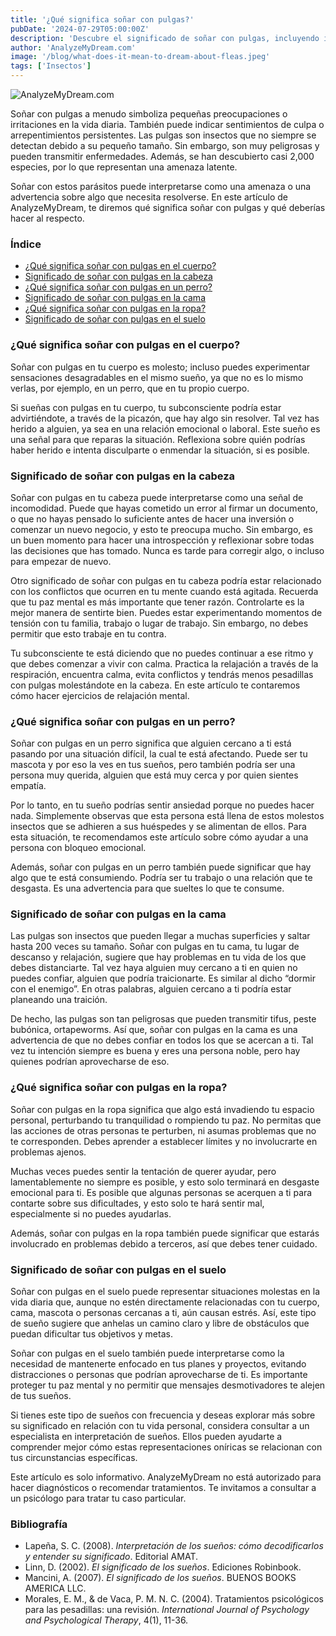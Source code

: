 ```yaml
---
title: '¿Qué significa soñar con pulgas?'
pubDate: '2024-07-29T05:00:00Z'
description: 'Descubre el significado de soñar con pulgas, incluyendo interpretaciones de pulgas en el cuerpo, cabeza, un perro, la cama, la ropa y el suelo.'
author: 'AnalyzeMyDream.com'
image: '/blog/what-does-it-mean-to-dream-about-fleas.jpeg'
tags: ['Insectos']
---
```


![AnalyzeMyDream.com](/blog/what-does-it-mean-to-dream-about-fleas.jpeg)

Soñar con pulgas a menudo simboliza pequeñas preocupaciones o irritaciones en la vida diaria. También puede indicar sentimientos de culpa o arrepentimientos persistentes. Las pulgas son insectos que no siempre se detectan debido a su pequeño tamaño. Sin embargo, son muy peligrosas y pueden transmitir enfermedades. Además, se han descubierto casi 2,000 especies, por lo que representan una amenaza latente.

Soñar con estos parásitos puede interpretarse como una amenaza o una advertencia sobre algo que necesita resolverse. En este artículo de AnalyzeMyDream, te diremos qué significa soñar con pulgas y qué deberías hacer al respecto.

### Índice

- [¿Qué significa soñar con pulgas en el cuerpo?](#qué-significa-soñar-con-pulgas-en-el-cuerpo)
- [Significado de soñar con pulgas en la cabeza](#significado-de-soñar-con-pulgas-en-la-cabeza)
- [¿Qué significa soñar con pulgas en un perro?](#qué-significa-soñar-con-pulgas-en-un-perro)
- [Significado de soñar con pulgas en la cama](#significado-de-soñar-con-pulgas-en-la-cama)
- [¿Qué significa soñar con pulgas en la ropa?](#qué-significa-soñar-con-pulgas-en-la-ropa)
- [Significado de soñar con pulgas en el suelo](#significado-de-soñar-con-pulgas-en-el-suelo)

### ¿Qué significa soñar con pulgas en el cuerpo?

Soñar con pulgas en tu cuerpo es molesto; incluso puedes experimentar sensaciones desagradables en el mismo sueño, ya que no es lo mismo verlas, por ejemplo, en un perro, que en tu propio cuerpo.

Si sueñas con pulgas en tu cuerpo, tu subconsciente podría estar advirtiéndote, a través de la picazón, que hay algo sin resolver. Tal vez has herido a alguien, ya sea en una relación emocional o laboral. Este sueño es una señal para que reparas la situación. Reflexiona sobre quién podrías haber herido e intenta disculparte o enmendar la situación, si es posible.

### Significado de soñar con pulgas en la cabeza

Soñar con pulgas en tu cabeza puede interpretarse como una señal de incomodidad. Puede que hayas cometido un error al firmar un documento, o que no hayas pensado lo suficiente antes de hacer una inversión o comenzar un nuevo negocio, y esto te preocupa mucho. Sin embargo, es un buen momento para hacer una introspección y reflexionar sobre todas las decisiones que has tomado. Nunca es tarde para corregir algo, o incluso para empezar de nuevo.

Otro significado de soñar con pulgas en tu cabeza podría estar relacionado con los conflictos que ocurren en tu mente cuando está agitada. Recuerda que tu paz mental es más importante que tener razón. Controlarte es la mejor manera de sentirte bien. Puedes estar experimentando momentos de tensión con tu familia, trabajo o lugar de trabajo. Sin embargo, no debes permitir que esto trabaje en tu contra.

Tu subconsciente te está diciendo que no puedes continuar a ese ritmo y que debes comenzar a vivir con calma. Practica la relajación a través de la respiración, encuentra calma, evita conflictos y tendrás menos pesadillas con pulgas molestándote en la cabeza. En este artículo te contaremos cómo hacer ejercicios de relajación mental.

### ¿Qué significa soñar con pulgas en un perro?

Soñar con pulgas en un perro significa que alguien cercano a ti está pasando por una situación difícil, la cual te está afectando. Puede ser tu mascota y por eso la ves en tus sueños, pero también podría ser una persona muy querida, alguien que está muy cerca y por quien sientes empatía.

Por lo tanto, en tu sueño podrías sentir ansiedad porque no puedes hacer nada. Simplemente observas que esta persona está llena de estos molestos insectos que se adhieren a sus huéspedes y se alimentan de ellos. Para esta situación, te recomendamos este artículo sobre cómo ayudar a una persona con bloqueo emocional.

Además, soñar con pulgas en un perro también puede significar que hay algo que te está consumiendo. Podría ser tu trabajo o una relación que te desgasta. Es una advertencia para que sueltes lo que te consume.

### Significado de soñar con pulgas en la cama

Las pulgas son insectos que pueden llegar a muchas superficies y saltar hasta 200 veces su tamaño. Soñar con pulgas en tu cama, tu lugar de descanso y relajación, sugiere que hay problemas en tu vida de los que debes distanciarte. Tal vez haya alguien muy cercano a ti en quien no puedes confiar, alguien que podría traicionarte. Es similar al dicho “dormir con el enemigo”. En otras palabras, alguien cercano a ti podría estar planeando una traición.

De hecho, las pulgas son tan peligrosas que pueden transmitir tifus, peste bubónica, ortapeworms. Así que, soñar con pulgas en la cama es una advertencia de que no debes confiar en todos los que se acercan a ti. Tal vez tu intención siempre es buena y eres una persona noble, pero hay quienes podrían aprovecharse de eso.

### ¿Qué significa soñar con pulgas en la ropa?

Soñar con pulgas en la ropa significa que algo está invadiendo tu espacio personal, perturbando tu tranquilidad o rompiendo tu paz. No permitas que las acciones de otras personas te perturben, ni asumas problemas que no te corresponden. Debes aprender a establecer límites y no involucrarte en problemas ajenos.

Muchas veces puedes sentir la tentación de querer ayudar, pero lamentablemente no siempre es posible, y esto solo terminará en desgaste emocional para ti. Es posible que algunas personas se acerquen a ti para contarte sobre sus dificultades, y esto solo te hará sentir mal, especialmente si no puedes ayudarlas.

Además, soñar con pulgas en la ropa también puede significar que estarás involucrado en problemas debido a terceros, así que debes tener cuidado.

### Significado de soñar con pulgas en el suelo

Soñar con pulgas en el suelo puede representar situaciones molestas en la vida diaria que, aunque no estén directamente relacionadas con tu cuerpo, cama, mascota o personas cercanas a ti, aún causan estrés. Así, este tipo de sueño sugiere que anhelas un camino claro y libre de obstáculos que puedan dificultar tus objetivos y metas.

Soñar con pulgas en el suelo también puede interpretarse como la necesidad de mantenerte enfocado en tus planes y proyectos, evitando distracciones o personas que podrían aprovecharse de ti. Es importante proteger tu paz mental y no permitir que mensajes desmotivadores te alejen de tus sueños.

Si tienes este tipo de sueños con frecuencia y deseas explorar más sobre su significado en relación con tu vida personal, considera consultar a un especialista en interpretación de sueños. Ellos pueden ayudarte a comprender mejor cómo estas representaciones oníricas se relacionan con tus circunstancias específicas.

Este artículo es solo informativo. AnalyzeMyDream no está autorizado para hacer diagnósticos o recomendar tratamientos. Te invitamos a consultar a un psicólogo para tratar tu caso particular.

### Bibliografía

- Lapeña, S. C. (2008). *Interpretación de los sueños: cómo decodificarlos y entender su significado*. Editorial AMAT.
- Linn, D. (2002). *El significado de los sueños*. Ediciones Robinbook.
- Mancini, A. (2007). *El significado de los sueños*. BUENOS BOOKS AMERICA LLC.
- Morales, E. M., & de Vaca, P. M. N. C. (2004). Tratamientos psicológicos para las pesadillas: una revisión. *International Journal of Psychology and Psychological Therapy*, 4(1), 11-36.

